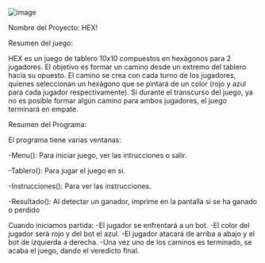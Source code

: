 ![image](https://user-images.githubusercontent.com/68178763/128429704-d3b266dd-5448-4631-ad76-13f07cba481f.png)

Nombre del Proyecto: HEX!

Resumen del juego:

HEX es un juego de tablero 10x10 compuestos en hexágonos para 2 jugadores. El objetivo es formar un camino desde un extremo del tablero hacia su opuesto. El camino se crea con cada turno de los jugadores, quienes seleccionan un hexágono que se pintará de un color (rojo y azul para cada jugador respectivamente). Si durante el transcurso del juego, ya no es posible formar algún camino para ambos jugadores, el juego terminará en empate.

Resumen del Programa:

El programa tiene varias ventanas:

-Menu(): Para iniciar juego, ver las intrucciones o salir.

-Tablero(): Para jugar el juego en sí.

-Instrucciones(): Para ver las instrucciones.

-Resultado(): Al detectar un ganador, imprime en la pantalla si se ha ganado o perdido

Cuando iniciamos partida: 
-El jugador se enfrentará a un bot.
-El color del jugador será rojo y del bot el azul.
-El jugador atacará de arriba a abajo y el bot de izquierda a derecha.
-Una vez uno de los caminos es terminado, se acaba el juego, dando el veredicto final.
    
